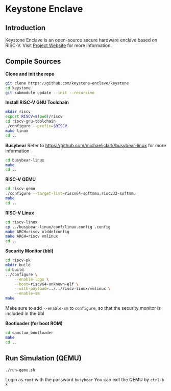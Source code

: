 # Keystone Enclave
## Introduction

Keystone Enclave is an open-source secure hardware enclave based on RISC-V.
Visit [Project Website](https://keystone-enclave.org) for more information.

## Compile Sources

**Clone and init the repo**
```bash
git clone https://github.com/keystone-enclave/keystone
cd keystone
git submodule update --init --recursive
```

**Install RISC-V GNU Toolchain**
```bash
mkdir riscv
export RISCV=$(pwd)/riscv
cd riscv-gnu-toolchain
./configure --prefix=$RISCV
make linux
cd ..
```

**Busybear**
Refer to https://github.com/michaeljclark/busybear-linux for more information
```bash
cd busybear-linux
make
cd ..
```

**RISC-V QEMU**
```bash
cd riscv-qemu
./configure --target-list=riscv64-softmmu,riscv32-softmmu
make
cd ..
```
**RISC-V Linux**
```bash
cd riscv-linux
cp ../busybear-linux/conf/linux.config .config
make ARCH=riscv olddefconfig
make ARCH=riscv vmlinux
cd ..
```
**Security Monitor (bbl)**
```bash
cd riscv-pk
mkdir build
cd build
../configure \
    --enable-logo \
    --host=riscv64-unknown-elf \
    --with-payload=../../riscv-linux/vmlinux \
    --enable-sm
make
```
Make sure to add `--enable-sm` to `configure`, so that the security monitor is included in the bbl

**Bootloader (for boot ROM)**
```bash
cd sanctum_bootloader
make 
cd ..
```

## Run Simulation (QEMU)

```bash
./run-qemu.sh
```
Login as `root` with the password `busybear`
You can exit the QEMU by `ctrl-b x`

